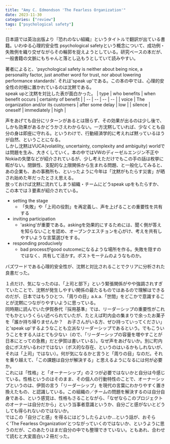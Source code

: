 ```yaml
---
title: "Amy C. Edmondson 'The Fearless Organization'"
date: 2023-11-30
categories: ["review"]
tags: ["psychological safety"]
---
```


日本語では英治出版より『恐れのない組織』というタイトルで翻訳が出ている書籍。いわゆる心理的安全性 psychological safetyという概念について、成功例・失敗例を織り交ぜながらその輪郭を捉えようとしている。研究ベースの本だが、一般書籍の文脈にもちゃんと落とし込もうとしていて読みやすい。

著者によると、'psychological safety is neither about being nice, a personality factor, just another word for trust, nor about lowering performance standards'. それは'speak up'である。この本の中では、心理的安全性の対極に置かれているのは沈黙である。  
speak upと沈黙を対比した表が面白かった。
| type | who benefits | when benefit occurs | certainty of benefit |
| -- | -- | -- | -- |
| voice | The organization and/or its customers | after some delay | low |
| silence | oneself | immediately | high |

声をあげても自分にリターンがあるとは限らず、その効果が出るのは少し後で、しかも効果があるかどうかさえわからない。一方沈黙していれば、少なくとも自分の身は即座に守れる。というわけで、行動経済学的に考えれば黙っているほうが自然、ということになる。  
しかし沈黙はVUCA(volatility, uncertainty, complexity and ambiguity) worldでは問題を生み、大きくしていく。本の中ではVWのディーゼルエンジン不正やNokiaの失墜などが紹介されているが、少し考えただけでもこの手の話は枚挙に暇がない。閉鎖性、支配的な上限関係から生まれる問題、と一般化してみると、あの企業も、あの事務所も、といったように今年は「沈黙がもたらす災害」が晒され始めた年だったとさえ思える。  
放っておけば沈黙に流れてしまう組織・チームにどうspeak upをもたらすか、この本では３要素が紹介されている。

- setting the stage
  - 「失敗」や「上司の役割」を再定義し、声を上げることの重要性を共有する
- inviting participation
  - 'asking'が重要である。askingを効果的にするためには、聞く側が答えを知らないことを認め、オープンクエスチョンを心がけ、考えを共有しやすいような言葉選びをする。
- responding producively
  - bad processがgood outcomeになるような場所を作る。失敗を隠すのではなく、共有して活かす。ポストモーテムのようなものか。

バズワードである心理的安全性が、沈黙と対比されることでクリアに分析された良書だった。 
 
１点だけ、気になったのは、「上司と部下」という緊張関係がやや強調されすぎていたことで、沈黙が発生しやすい関係の最たるものではあるので理解はできるのだが、日本ではもうひとつ、「周りの目」a.k.a.「世間」をどこかで意識することが沈黙につながりやすいように思っている。  
同時期に読んでいた伊賀泰代『採用基準』では、リーダーシップの重要性がこれでもかというくらい述べられていたが、たとえば町内会の集まりで余ったお菓子を「誰か持ち帰りませんか？　お子さんがいる方、ぜひ持っていってください」と'speak up'するようなことも立派なリーダーシップであるという。でもこういうことをする人はとても少ない（ので、「リーダーシップの容量を増やすことが日本にとっての急務」だと伊賀は書いている）。なぜ声をあげないか。別に町内会にボスがいるわけではない（ボス的な存在、というのはいるかもしれないが、それは「上司」ではない）。何が気になるかと言うと「周りの目」なのだ。それを乗り越えて、「この課題は自分が解決する」と思えるようになるには何が必要か。  
これには「性格」と「オーナーシップ」の２つが必要ではないかと自分は今感じている。性格というのはそのまま、その個人の行動特性のことで、オーナーシップというのは、伊賀の言う「リーダーシップ」を現代の言葉にわかりやすく置き換えたもの、と認識している。この組織の／チームの問題を解決するのは自分自身である、という感覚は、性格もさることながら、「なぜならこのプロジェクトのオーナーは自分だから」という当事者意識というか、自分ごと感がないとどうしても得られないのではないか。  
ではこの「自分ごと感」を得るにはどうしたらよいか…という話が、おそらく'The Fearless Organization'とつながっていくのではないか、というように思うのだが、このあたりはまだ自分の中でも整理できていない。ともあれ、合わせて読むと大変面白い２冊だった。